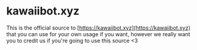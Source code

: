# kawaiibot.xyz
This is the official source to [https://kawaiibot.xyz](https://kawaiibot.xyz)
that you can use for your own usage if you want,
however we really want you to credit us if you're going to use this source <3
